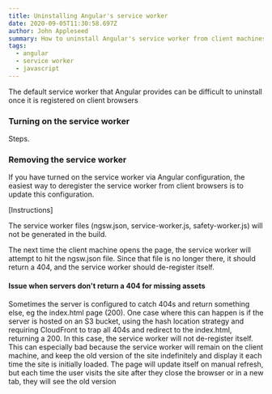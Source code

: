 ```yaml
---
title: Uninstalling Angular's service worker
date: 2020-09-05T11:30:58.697Z
author: John Appleseed
summary: How to uninstall Angular's service worker from client machines
tags:
  - angular
  - service worker
  - javascript
---
```

The default service worker that Angular provides can be difficult to uninstall once it is registered on client browsers

### Turning on the service worker

Steps.

### Removing the service worker

If you have turned on the service worker via Angular configuration, the easiest way to deregister the service worker from client browsers is to update this configuration. 

\[Instructions]

The service worker files (ngsw.json, service-worker.js, safety-worker.js) will not be generated in the build.

The next time the client machine opens the page, the service worker will attempt to hit the ngsw.json file. Since that file is no longer there, it should return a 404, and the service worker should de-register itself. 

#### Issue when servers don't return a 404 for missing assets

Sometimes the server is configured to catch 404s and return something else, eg the index.html page (200). One case where this can happen is if the server is hosted on an S3 bucket, using the hash location strategy and requiring CloudFront to trap all 404s and redirect to the index.html, returning a 200.  In this case, the service worker will not de-register itself.  This can especially bad because the service worker will remain on the client machine, and keep the old version of the site indefinitely and display it each time the site is initially loaded. The page will update itself on manual refresh, but each time the user visits the site after they close the browser or in a new tab, they will see the old version